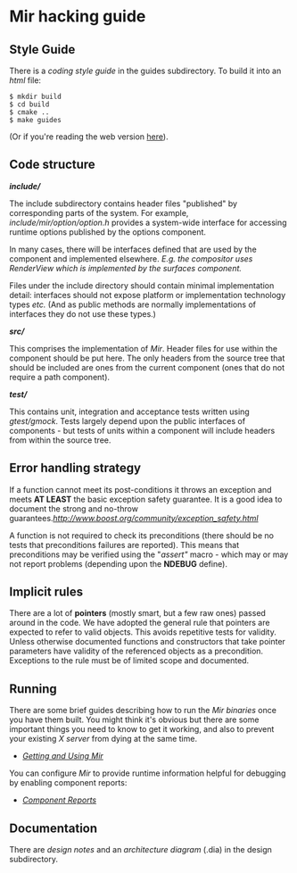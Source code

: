 # Mir hacking guide

## Style Guide

There is a *coding style guide* in the guides subdirectory. To build it into an
*html* file:

    $ mkdir build
    $ cd build
    $ cmake ..
    $ make guides

(Or if you're reading the web version [here](https://mir-server.io/doc/cppguide/index.html)).


## Code structure

<b><i>include/</i></b>

The include subdirectory contains header files "published" by corresponding parts
of the system. For example, *include/mir/option/option.h* provides a system-wide interface
for accessing runtime options published by the options component.

In many cases, there will be interfaces defined that are used by the component
and implemented elsewhere. *E.g. the compositor uses RenderView which is implemented
by the surfaces component.*

Files under the include directory should contain minimal implementation detail: interfaces
should not expose platform or implementation technology types *etc.* (And as public methods
are normally implementations of interfaces they do not use these types.)


<b><i>_src/_</i></b>

This comprises the implementation of *Mir*. Header files for use within the component
should be put here. The only headers from the source tree that should be included are
ones from the current component (ones that do not require a path component).


<b><i>_test/_</i></b>

This contains unit, integration and acceptance tests written using *gtest/gmock*. Tests
largely depend upon the public interfaces of components - but tests of units within
a component will include headers from within the source tree.


## Error handling strategy

If a function cannot meet its post-conditions it throws an exception and meets
__AT LEAST__ the basic exception safety guarantee. It is a good idea to document the
strong and no-throw guarantees._http://www.boost.org/community/exception_safety.html_

A function is not required to check its preconditions (there should be no
tests that preconditions failures are reported). This means that 
preconditions may be verified using the "*assert"* macro - which may or may
not report problems (depending upon the __NDEBUG__ define).


## Implicit rules

There are a lot of __pointers__ (mostly smart, but a few raw ones) passed
around in the code. We have adopted the general rule that pointers are
expected to refer to valid objects. This avoids repetitive tests for
validity. Unless otherwise documented functions and constructors that
take pointer parameters have validity of the referenced objects as a
precondition. Exceptions to the rule must be of limited scope and 
documented.


## Running

There are some brief guides describing how to run the *Mir binaries* once you have
them built. You might think it's obvious but there are some important things
you need to know to get it working, and also to prevent your existing *X server*
from dying at the same time.

 - *[Getting and Using Mir](./doc/getting_and_using_mir.md)*

You can configure *Mir* to provide runtime information helpful for debugging
by enabling component reports:

 - *[Component Reports](./doc/component_reports.md)*


## Documentation

There are *design notes* and an *architecture diagram* (.dia) in the design
subdirectory.


